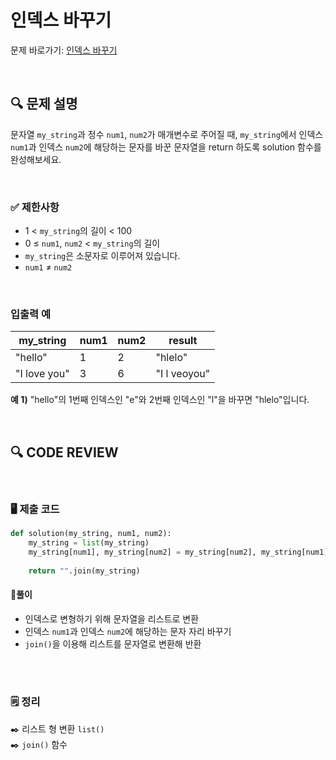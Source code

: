 # 인덱스 바꾸기

문제 바로가기: [인덱스 바꾸기](https://school.programmers.co.kr/learn/courses/30/lessons/120895)

<br/>

## **🔍 문제 설명**

문자열 `my_string`과 정수 `num1`, `num2`가 매개변수로 주어질 때, `my_string`에서 인덱스 `num1`과 인덱스 `num2`에 해당하는 문자를 바꾼 문자열을 return 하도록 solution 함수를 완성해보세요.

<br/>

### **✅ 제한사항**

- 1 < `my_string`의 길이 < 100
- 0 ≤ `num1`, `num2` < `my_string`의 길이
- `my_string`은 소문자로 이루어져 있습니다.
- `num1` ≠ `num2`
<br/>

### **입출력 예**


|   my_string  | num1 | num2 |    result    |
|--------------|----- |------|--------------|
|    "hello"   |  1   |   2  |    "hlelo"   |
| "I love you" |  3   |   6  | "I l veoyou" |

**예 1)**
"hello"의 1번째 인덱스인 "e"와 2번째 인덱스인 "l"을 바꾸면 "hlelo"입니다.

<br/>

## **🔍 CODE REVIEW**
<br/>

### **🖥️ 제출 코드**

```python
def solution(my_string, num1, num2):
    my_string = list(my_string)
    my_string[num1], my_string[num2] = my_string[num2], my_string[num1]
    
    return "".join(my_string)
```

#### **📍풀이**

- 인덱스로 변형하기 위해 문자열을 리스트로 변환
- 인덱스 `num1`과 인덱스 `num2`에 해당하는 문자 자리 바꾸기
- `join()`을 이용해 리스트를 문자열로 변환해 반환

<br/>

  #
### **🗒️ 정리**
✒️ 리스트 형 변환 `list()`   
✒️ `join()` 함수